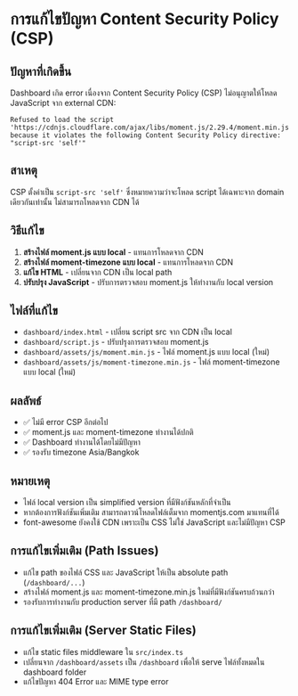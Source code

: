 # การแก้ไขปัญหา Content Security Policy (CSP)

## ปัญหาที่เกิดขึ้น
Dashboard เกิด error เนื่องจาก Content Security Policy (CSP) ไม่อนุญาตให้โหลด JavaScript จาก external CDN:

```
Refused to load the script 'https://cdnjs.cloudflare.com/ajax/libs/moment.js/2.29.4/moment.min.js' 
because it violates the following Content Security Policy directive: "script-src 'self'"
```

## สาเหตุ
CSP ตั้งค่าเป็น `script-src 'self'` ซึ่งหมายความว่าจะโหลด script ได้เฉพาะจาก domain เดียวกันเท่านั้น ไม่สามารถโหลดจาก CDN ได้

## วิธีแก้ไข
1. **สร้างไฟล์ moment.js แบบ local** - แทนการโหลดจาก CDN
2. **สร้างไฟล์ moment-timezone แบบ local** - แทนการโหลดจาก CDN  
3. **แก้ไข HTML** - เปลี่ยนจาก CDN เป็น local path
4. **ปรับปรุง JavaScript** - ปรับการตรวจสอบ moment.js ให้ทำงานกับ local version

## ไฟล์ที่แก้ไข
- `dashboard/index.html` - เปลี่ยน script src จาก CDN เป็น local
- `dashboard/script.js` - ปรับปรุงการตรวจสอบ moment.js
- `dashboard/assets/js/moment.min.js` - ไฟล์ moment.js แบบ local (ใหม่)
- `dashboard/assets/js/moment-timezone.min.js` - ไฟล์ moment-timezone แบบ local (ใหม่)

## ผลลัพธ์
- ✅ ไม่มี error CSP อีกต่อไป
- ✅ moment.js และ moment-timezone ทำงานได้ปกติ
- ✅ Dashboard ทำงานได้โดยไม่มีปัญหา
- ✅ รองรับ timezone Asia/Bangkok

## หมายเหตุ
- ไฟล์ local version เป็น simplified version ที่มีฟังก์ชันหลักที่จำเป็น
- หากต้องการฟังก์ชันเพิ่มเติม สามารถดาวน์โหลดไฟล์เต็มจาก momentjs.com มาแทนที่ได้
- font-awesome ยังคงใช้ CDN เพราะเป็น CSS ไม่ใช่ JavaScript และไม่มีปัญหา CSP

## การแก้ไขเพิ่มเติม (Path Issues)
- แก้ไข path ของไฟล์ CSS และ JavaScript ให้เป็น absolute path (`/dashboard/...`)
- สร้างไฟล์ moment.js และ moment-timezone.min.js ใหม่ที่มีฟังก์ชันครบถ้วนกว่า
- รองรับการทำงานกับ production server ที่มี path `/dashboard/`

## การแก้ไขเพิ่มเติม (Server Static Files)
- แก้ไข static files middleware ใน `src/index.ts`
- เปลี่ยนจาก `/dashboard/assets` เป็น `/dashboard` เพื่อให้ serve ไฟล์ทั้งหมดใน dashboard folder
- แก้ไขปัญหา 404 Error และ MIME type error
